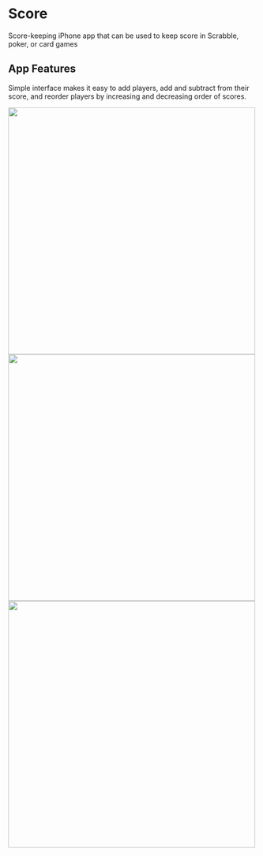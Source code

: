 # Score
Score-keeping iPhone app that can be used to keep score in Scrabble, poker, or card games

## App Features
Simple interface makes it easy to add players, add and subtract from their score, and reorder 
players by increasing and decreasing order of scores.

<img src="../master/Screenshots/AddPlayer.png" height="500">  <img src="../master/Screenshots/AddScore.png" height="500">  <img src="../master/Screenshots/Reorder.png" height="500">
